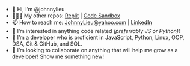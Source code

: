- 👋 Hi, I’m @johnnylieu
- 👨🏼‍💻 My other repos: [Replit](https://replit.com/@JohnnyLieu) | [Code Sandbox](https://codesandbox.io/dashboard/recent?workspace=480900de-b9b8-483c-86d5-3f78ace6dd61)
- 📫 How to reach me: JohnnyLieu@yahoo.com | [LinkedIn](https://www.linkedin.com/in/johnny-lieu/)
- 👀 I’m interested in anything code related _(preferrably JS or Python)_!
- 🌱 I’m a developer who is proficient in JavaScript, Python, Linux, OOP, DSA, Git & GitHub, and SQL.
- 🤝 I’m looking to collaborate on anything that will help me grow as a developer! Show me something new!

<!---
johnnylieu/johnnylieu is a ✨ special ✨ repository because its `README.md` (this file) appears on your GitHub profile.
You can click the Preview link to take a look at your changes.
--->
